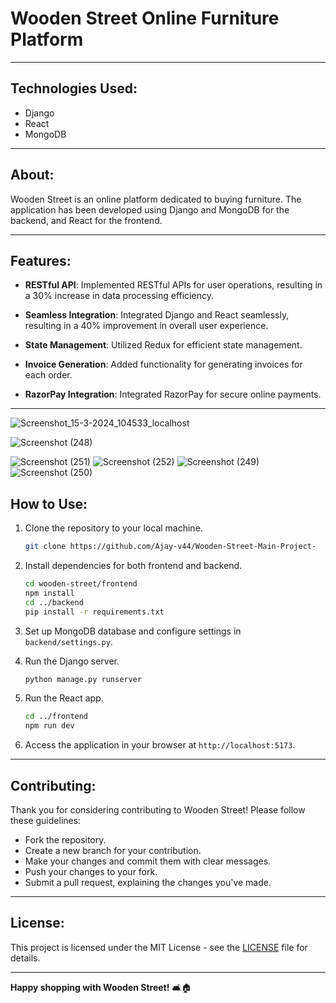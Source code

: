 
# Wooden Street Online Furniture Platform
---

## Technologies Used:
- Django
- React
- MongoDB

---

## About:
Wooden Street is an online platform dedicated to buying furniture. The application has been developed using Django and MongoDB for the backend, and React for the frontend.

---

## Features:
- **RESTful API**: Implemented RESTful APIs for user operations, resulting in a 30% increase in data processing efficiency.
  
- **Seamless Integration**: Integrated Django and React seamlessly, resulting in a 40% improvement in overall user experience.

- **State Management**: Utilized Redux for efficient state management.

- **Invoice Generation**: Added functionality for generating invoices for each order.

- **RazorPay Integration**: Integrated RazorPay for secure online payments.

---

![Screenshot_15-3-2024_104533_localhost](https://github.com/Ajay-v44/Wooden-Street-Main-Project-/assets/115262085/3f9d8d42-6790-4399-aaf0-cb626c0a5b42)

![Screenshot (248)](https://github.com/Ajay-v44/Wooden-Street-Main-Project-/assets/115262085/4b2bc6fb-1422-488f-aa1c-ee7b39bde569)

![Screenshot (251)](https://github.com/Ajay-v44/Wooden-Street-Main-Project-/assets/115262085/196b341c-29a9-42a4-bdf4-0809693ffc84)
![Screenshot (252)](https://github.com/Ajay-v44/Wooden-Street-Main-Project-/assets/115262085/8076c2d4-458f-48c9-80f6-811016716fbb)
![Screenshot (249)](https://github.com/Ajay-v44/Wooden-Street-Main-Project-/assets/115262085/6d24601a-a570-4383-9d07-a0dca5a1afdb)
![Screenshot (250)](https://github.com/Ajay-v44/Wooden-Street-Main-Project-/assets/115262085/4078144f-7c73-4a7e-86bc-a2321e13af05)

## How to Use:
1. Clone the repository to your local machine.
   ```bash
   git clone https://github.com/Ajay-v44/Wooden-Street-Main-Project-
   ```
2. Install dependencies for both frontend and backend.
   ```bash
   cd wooden-street/frontend
   npm install
   cd ../backend
   pip install -r requirements.txt
   ```

3. Set up MongoDB database and configure settings in `backend/settings.py`.

4. Run the Django server.
   ```bash
   python manage.py runserver
   ```

5. Run the React app.
   ```bash
   cd ../frontend
   npm run dev
   ```

6. Access the application in your browser at `http://localhost:5173`.

---

## Contributing:
Thank you for considering contributing to Wooden Street! Please follow these guidelines:
- Fork the repository.
- Create a new branch for your contribution.
- Make your changes and commit them with clear messages.
- Push your changes to your fork.
- Submit a pull request, explaining the changes you've made.

---

## License:
This project is licensed under the MIT License - see the [LICENSE](LICENSE) file for details.

---

**Happy shopping with Wooden Street!** 🛋️🏠

